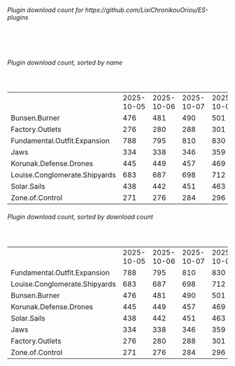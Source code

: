 <h6>Plugin download count for https://github.com/LixiChronikouOriou/ES-plugins</h6><br>
<br>
<h6>Plugin download count, sorted by name</h6><sub><sup><br>
<table>
	<tr>
		<td></td>
		<td>2025-10-05</td>
		<td>2025-10-06</td>
		<td>2025-10-07</td>
		<td>2025-10-08</td>
		<td>2025-10-09</td>
		<td>2025-10-10</td>
		<td>2025-10-11</td>
		<td>today +</td>
	</tr>
	<tr>
		<td>Bunsen.Burner</td>
		<td>476</td>
		<td>481</td>
		<td>490</td>
		<td>501</td>
		<td>519</td>
		<td>524</td>
		<td>528</td>
		<td>+ 4</td>
	</tr>
	<tr>
		<td>Factory.Outlets</td>
		<td>276</td>
		<td>280</td>
		<td>288</td>
		<td>301</td>
		<td>316</td>
		<td>320</td>
		<td>324</td>
		<td>+ 4</td>
	</tr>
	<tr>
		<td>Fundamental.Outfit.Expansion</td>
		<td>788</td>
		<td>795</td>
		<td>810</td>
		<td>830</td>
		<td>850</td>
		<td>858</td>
		<td>866</td>
		<td>+ 8</td>
	</tr>
	<tr>
		<td>Jaws</td>
		<td>334</td>
		<td>338</td>
		<td>346</td>
		<td>359</td>
		<td>379</td>
		<td>383</td>
		<td>389</td>
		<td>+ 6</td>
	</tr>
	<tr>
		<td>Korunak.Defense.Drones</td>
		<td>445</td>
		<td>449</td>
		<td>457</td>
		<td>469</td>
		<td>485</td>
		<td>489</td>
		<td>493</td>
		<td>+ 4</td>
	</tr>
	<tr>
		<td>Louise.Conglomerate.Shipyards</td>
		<td>683</td>
		<td>687</td>
		<td>698</td>
		<td>712</td>
		<td>730</td>
		<td>737</td>
		<td>741</td>
		<td>+ 4</td>
	</tr>
	<tr>
		<td>Solar.Sails</td>
		<td>438</td>
		<td>442</td>
		<td>451</td>
		<td>463</td>
		<td>479</td>
		<td>484</td>
		<td>488</td>
		<td>+ 4</td>
	</tr>
	<tr>
		<td>Zone.of.Control</td>
		<td>271</td>
		<td>276</td>
		<td>284</td>
		<td>296</td>
		<td>313</td>
		<td>319</td>
		<td>323</td>
		<td>+ 4</td>
	</tr>
</table>
</sub></sup>
<h6>Plugin download count, sorted by download count</h6><sub><sup><br>
<table>
	<tr>
		<td></td>
		<td>2025-10-05</td>
		<td>2025-10-06</td>
		<td>2025-10-07</td>
		<td>2025-10-08</td>
		<td>2025-10-09</td>
		<td>2025-10-10</td>
		<td>2025-10-11</td>
		<td>today +</td>
	</tr>
	<tr>
		<td>Fundamental.Outfit.Expansion</td>
		<td>788</td>
		<td>795</td>
		<td>810</td>
		<td>830</td>
		<td>850</td>
		<td>858</td>
		<td>866</td>
		<td>+ 8</td>
	</tr>
	<tr>
		<td>Louise.Conglomerate.Shipyards</td>
		<td>683</td>
		<td>687</td>
		<td>698</td>
		<td>712</td>
		<td>730</td>
		<td>737</td>
		<td>741</td>
		<td>+ 4</td>
	</tr>
	<tr>
		<td>Bunsen.Burner</td>
		<td>476</td>
		<td>481</td>
		<td>490</td>
		<td>501</td>
		<td>519</td>
		<td>524</td>
		<td>528</td>
		<td>+ 4</td>
	</tr>
	<tr>
		<td>Korunak.Defense.Drones</td>
		<td>445</td>
		<td>449</td>
		<td>457</td>
		<td>469</td>
		<td>485</td>
		<td>489</td>
		<td>493</td>
		<td>+ 4</td>
	</tr>
	<tr>
		<td>Solar.Sails</td>
		<td>438</td>
		<td>442</td>
		<td>451</td>
		<td>463</td>
		<td>479</td>
		<td>484</td>
		<td>488</td>
		<td>+ 4</td>
	</tr>
	<tr>
		<td>Jaws</td>
		<td>334</td>
		<td>338</td>
		<td>346</td>
		<td>359</td>
		<td>379</td>
		<td>383</td>
		<td>389</td>
		<td>+ 6</td>
	</tr>
	<tr>
		<td>Factory.Outlets</td>
		<td>276</td>
		<td>280</td>
		<td>288</td>
		<td>301</td>
		<td>316</td>
		<td>320</td>
		<td>324</td>
		<td>+ 4</td>
	</tr>
	<tr>
		<td>Zone.of.Control</td>
		<td>271</td>
		<td>276</td>
		<td>284</td>
		<td>296</td>
		<td>313</td>
		<td>319</td>
		<td>323</td>
		<td>+ 4</td>
	</tr>
</table>
</sub></sup>
